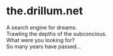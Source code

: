 the.drillum.net
===============

A search engine for dreams.  
Trawling the depths of the subconcious.  
What were you looking for?  
So many years have passed...  
